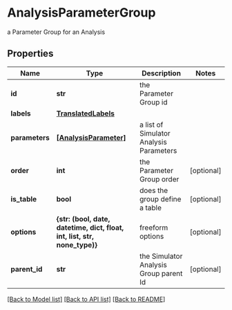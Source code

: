 # AnalysisParameterGroup

a Parameter Group for an Analysis

## Properties
Name | Type | Description | Notes
------------ | ------------- | ------------- | -------------
**id** | **str** | the Parameter Group id | 
**labels** | [**TranslatedLabels**](TranslatedLabels.md) |  | 
**parameters** | [**[AnalysisParameter]**](AnalysisParameter.md) | a list of Simulator Analysis Parameters | 
**order** | **int** | the Parameter Group order | [optional] 
**is_table** | **bool** | does the group define a table | [optional] 
**options** | **{str: (bool, date, datetime, dict, float, int, list, str, none_type)}** | freeform options | [optional] 
**parent_id** | **str** | the Simulator Analysis Group parent Id | [optional] 

[[Back to Model list]](../README.md#documentation-for-models) [[Back to API list]](../README.md#documentation-for-api-endpoints) [[Back to README]](../README.md)


